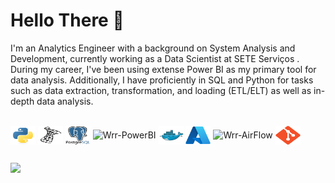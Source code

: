 <h1> Hello There 👋</h1>

<p>I'm an Analytics Engineer with a background on System Analysis and Development, currently working as a Data Scientist at SETE Serviços </b>. During my career, I've been using extense Power BI as my primary tool for data analysis. Additionally, I have proficiently in SQL and Python for tasks such as data extraction, transformation, and loading (ETL/ELT) as well as in-depth data analysis.</p>

<!--<p><strong>Versão em Português</strong></p>
<p>Sou Analytics Engineer com formação em Análise e Desenvolvimento de Sistemas, atualmente trabalhando como Cientista de Dados na SETE Serviços. Durante a minha carreira, venho utilizando amplamente o Power BI como minha principal ferramenta para análise de dados. Além disso, utilizei SQL e Python para tarefas como extração, transformação e carga de dados (ETL), bem como uma análise detalhada dos dados obtidos para trazer maior valor como informação.</p>
-->

<div style="display: inline_block"><br>
  <img align="center" alt="Wrr-Python" height="30" width="40" src="https://raw.githubusercontent.com/devicons/devicon/master/icons/python/python-original.svg">
  <img align="center" alt="Wrr-SQLServer" height="30" width="40" src="https://raw.githubusercontent.com/devicons/devicon/master/icons/microsoftsqlserver/microsoftsqlserver-plain.svg">
  <img align="center" alt="Wrr-PostgreSQL" height="30" width="40" src="https://raw.githubusercontent.com/devicons/devicon/master/icons/postgresql/postgresql-original-wordmark.svg">
  <img align="center" alt="Wrr-PowerBI" height="30" width="40" src="https://upload.wikimedia.org/wikipedia/commons/c/cf/New_Power_BI_Logo.svg">
  <img align="center" alt="Wrr-Docker" height="30" width="40" src="https://raw.githubusercontent.com/devicons/devicon/master/icons/docker/docker-original.svg">
  <img align="center" alt="Wrr-Azure" height="30" width="40" src="https://raw.githubusercontent.com/devicons/devicon/master/icons/azure/azure-original.svg">
  <img align="center" alt="Wrr-AirFlow" height="30" width="40" src="https://www.svgrepo.com/show/353380/airflow.svg">
  <img align="center" alt="Wrr-Git" height="30" width="40" src="https://raw.githubusercontent.com/devicons/devicon/master/icons/git/git-original.svg">
</div>
  
  ##
 
<div style="display: inline_block">
  <a href="https://www.linkedin.com/in/wrrocha" target="_blank"><img src="https://img.shields.io/badge/-LinkedIn-%230077B5?style=for-the-badge&logo=linkedin&logoColor=white" target="_blank"></a>  
</div>
